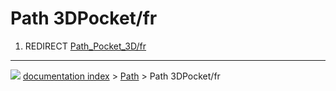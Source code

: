 # Path 3DPocket/fr
1.  REDIRECT [Path_Pocket_3D/fr](Path_Pocket_3D/fr.md)



---
![](images/Button_right.svg) [documentation index](../README.md) > [Path](Path_Workbench.md) > Path 3DPocket/fr

